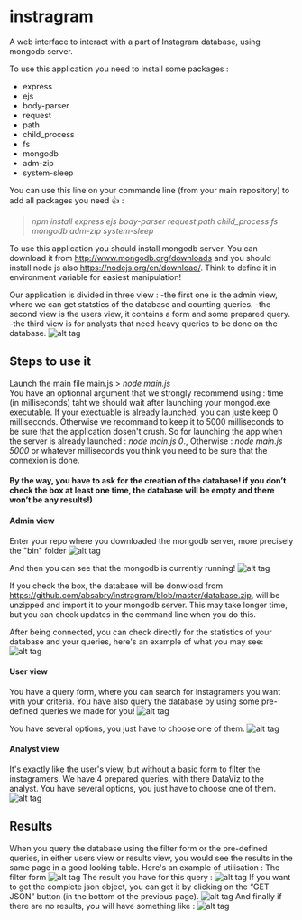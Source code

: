 # instragram
A web interface to interact with a part of Instagram database, using mongodb server.

To use this application you need to install some packages :
- express
- ejs
- body-parser
- request
- path
- child_process
- fs
- mongodb
- adm-zip
- system-sleep

You can use this line on your commande line (from your main repository) to add all packages you need :+1: :
> _npm install express ejs body-parser request path child_process fs mongodb adm-zip system-sleep_

To use this application you should install mongodb server. You can download it from http://www.mongodb.org/downloads and you should install node js also https://nodejs.org/en/download/. Think to define it in environment variable for easiest manipulation!

Our application is divided in three view : 
-the first one is the admin view, where we can get statstics of the database and counting queries.
-the second view is the users view, it contains a form and some prepared query.
-the third view is for analysts that need heavy queries to be done on the database.
![alt tag](https://github.com/absabry/instragram/blob/master/images/menu.PNG)


## Steps to use it

Launch the main file main.js > _node main.js_  
You have an optionnal argument that we strongly recommend using : time (in milliseconds) taht we should wait after launching your mongod.exe executable.
If your exectuable is already launched, you can juste keep 0 milliseconds. Otherwise we recommand to keep it to 5000 milliseconds to be sure that the application dosen't crush. 
So for launching the app when the server is already launched :   _node main.js 0_.,
Otherwise : _node main.js 5000_ or whatever milliseconds you think you need to be sure that the connexion is done. 

#### By the way, you have to ask for the creation of the database! if you don’t check the box at least one time, the database will be empty and there won’t be any results!) ####

#### Admin view
Enter your repo where you downloaded the mongodb server, more precisely the "bin" folder
![alt tag](https://github.com/absabry/instragram/blob/master/images/connexion.PNG)

And then you can see that the mongodb is currently running!
![alt tag](https://github.com/absabry/instragram/blob/master/images/mongod.PNG)

If you check the box, the database will be donwload from https://github.com/absabry/instragram/blob/master/database.zip, will be unzipped and import it to your mongodb server. This may take longer time, but you can check updates in the command line when you do this. 

After being connected, you can check directly for the statistics of your database and your queries, here's an example of what you may see: ![alt tag](https://github.com/absabry/instragram/blob/master/images/afterconnected.PNG)


#### User view

You have a query form, where you can search for instagramers you want with your criteria. You have also query the database by using some pre-defined queries we made for you!
![alt tag](https://github.com/absabry/instragram/blob/master/images/results%20of%20users.PNG)

You have several options, you just have to choose one of them.
![alt tag](https://github.com/absabry/mongodb/blob/master/images/options.png)

#### Analyst view

It's exactly like the user's view, but without a basic form to filter the instagramers. We have 4 prepared queries, with there DataViz to the analyst. 
You have several options, you just have to choose one of them.
![alt tag](https://github.com/absabry/mongodb/blob/master/images/options.png)

## Results
When you query the database using the filter form or the pre-defined queries, in either users view or results view, you would see the results in the same page in a good looking table. 
Here's an example of utilisation :
The filter form
![alt tag](https://github.com/absabry/instragram/blob/master/images/pre-result.PNG)
The result you have for this query :
![alt tag](https://github.com/absabry/instragram/blob/master/images/results%20of%20users.PNG)
If you want to get the complete json object, you can get it by clicking on the “GET JSON”
button (in the bottom ot the previous page).
![alt tag](https://github.com/absabry/instragram/blob/master/images/json.PNG)
And finally if there are no results, you will have something like :
![alt tag](https://github.com/absabry/instragram/blob/master/images/no%20result.PNG)
